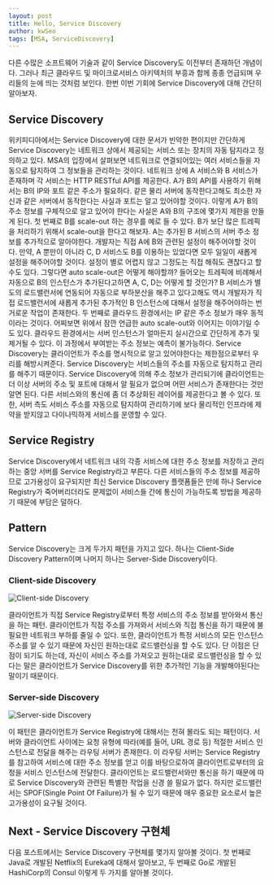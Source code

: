 ```yaml
---
layout: post
title: Hello, Service Discovery
author: kwSeo
tags: [MSA, ServiceDiscovery]
---
```


다른 수많은 소프트웨어 기술과 같이 Service Discovery도 이전부터 존재하던 개념이다. 그러나 최근 클라우드 및 마이크로서비스 아키텍처의 부흥과 함께 종종 언급되며 우리들의 눈에 띄는 것처럼 보인다. 한번 이번 기회에 Service Discovery에 대해 간단히 알아보자.

## Service Discovery
위키피디아에서는 Service Discovery에 대한 문서가 빈약한 편이지만 간단하게 Service Discovery는 네트워크 상에서 제공되는 서비스 또는 장치의 자동 탐지라고 정의하고 있다. MSA의 입장에서 살펴보면 네트워크로 연결되어있는 여러 서비스들을 자동으로 탐지하여 그 정보들을 관리하는 것이다. 
네트워크 상에 A 서비스와 B 서비스가 존재하며 각 서비스는 HTTP RESTful API를 제공한다. A가 B의 API를 사용하기 위해서는 B의 IP와 포트 같은 주소가 필요하다. 같은 물리 서버에 동작한다고해도 최소한 자신과 같은 서버에서 동작한다는 사실과 포트는 알고 있어야할 것이다. 이렇게 A가 B의 주소 정보를 구체적으로 알고 있어야 한다는 사실은 A와 B의 구조에 몇가지 제한을 만들게 된다.
첫 번째로 B를 scale-out 하는 경우를 예로 들 수 있다. B가 보단 많은 트레픽을 처리하기 위해서 scale-out을 한다고 해보자. A는 추가된 B 서비스의 서버 주소 정보를 추가적으로 알아야한다. 개발자는 직접 A에 B와 관련된 설정이 해주어야할 것이다. 만약, A 뿐만이 아니라 C, D 서비스도 B를 이용하는 있었다면 모두 일일이 새롭게 설정을 해주어야할 것이다. 설정이 별로 어렵지 않고 그정도는 직접 해줘도 괜찮다고 할 수도 있다. 그렇다면 auto scale-out은 어떻게 해야할까? 들어오는 트레픽에 비례해서 자동으로 B의 인스턴스가 추가된다고하면 A, C, D는 어떻게 할 것인가? B 서비스가 별도의 로드밸런서에 연동되어 자동으로 부하분산을 해주고 있다고해도 역시 개발자가 직접 로드밸런서에 새롭게 추가된 추가적인 B 인스턴스에 대해서 설정을 해주어야하는 번거로운 작업이 존재한다.
두 번째로 클라우드 환경에서는 IP 같은 주소 정보가 매우 동적이라는 것이다. 어찌보면 위에서 잠깐 언급한 auto scale-out와 이어지는 이야기일 수도 있다. 클라우드 환경에서는 서버 인스턴스가 얼마든지 실시간으로 간단하게 추가 및 제거될 수 있다. 이 과정에서 부여받는 주소 정보는 예측이 불가능하다.
Service Discovery는 클라이언트가 주소를 명시적으로 알고 있어야한다는 제한점으로부터 우리를 해방시켜준다. Service Discovery는 서비스들의 주소를 자동으로 탐지하고 관리를 해주기 때문이다. Service Discovery에 의해 주소 정보가 관리되기에 클라이언트는 더 이상 서버의 주소 및 포트에 대해서 알 필요가 없으며 어떤 서비스가 존재한다는 것만 알면 된다. 다른 서비스와의 통신에 좀 더 추상화된 레이어를 제공한다고 볼 수 있다. 또한, 서버 측도 서비스 주소를 자동으로 탐지하여 관리하기에 보다 물리적인 인프라에 제약을 받지않고 다이나믹하게 서비스를 운영할 수 있다.

## Service Registry
Service Discovery에서 네트워크 내의 각종 서비스에 대한 주소 정보를 저장하고 관리하는 중앙 서버를 Service Registry라고 부른다. 다른 서비스들의 주소 정보를 제공하므로 고가용성이 요구되지만 최신 Service Discovery 플랫폼들은 만에 하나 Service Registry가 죽어버리더라도 문제없이 서비스들 간에 통신이 가능하도록 방법을 제공하기 때문에 부담은 덜하다.

## Pattern
Service Discovery는 크게 두가지 패턴을 가지고 있다. 하나는  Client-Side Discovery Pattern이며 나머지 하나는 Server-Side Discovery이다.

### Client-side Discovery

![Client-side Discovery]({{site.url}}/public/posts_images/client-side_service-discovery.png)

클라이언트가 직접 Service Registry로부터 특정 서비스의 주소 정보를 받아와서 통신을 하는 패턴.
클라이언트가 직접 주소를 가져와서 서비스와 직접 통신을 하기 때문에 불필요한 네트워크 부하를 줄일 수 있다. 또한, 클라이언트가 특정 서비스의 모든 인스턴스 주소를 알 수 있기 때문에 자신인 원하는대로 로드밸런싱을 할 수도 있다. 
단 이점은 단점이 되기도 하는데, 자신이 서비스 주소를 가져오고 원하는대로 로드밸런싱을 할 수 있다는 말은 클라이언트가 Service Discovery를 위한 추가적인 기능을 개발해야된다는 말이기 때문이다.

### Server-side Discovery

![Server-side Discovery]({{site.url}}/public/posts_images/server-side_service-discovery.png)

이 패턴은 클라이언트가 Service Registry에 대해서는 전혀 몰라도 되는 패턴이다. 서버와 클라이언트 사이에는 요청 유형에 따라(예를 들어, URL 경로 등) 적절한 서비스 인스턴스로 전달을 해주는 라우팅 서버가 존재한다. 이 라우팅 서버는 Service Registry를 참고하여 서비스에 대한 주소 정보를 얻고 이를 바탕으로하여 클라이언트로부터의 요청을 서비스 인스턴스에 전달한다. 클라이언트는 로드밸런서와만 통신을 하기 때문에 따로 Service Discovery와 관련된 특별한 작업을 신경 쓸 필요가 없다. 하지만 로드밸런서는 SPOF(Single Point Of Failure)가 될 수 있기 때문에 매우 중요한 요소로서 높은 고가용성이 요구될 것이다.

## Next - Service Discovery 구현체
다음 포스트에서는 Service Discovery 구현체를 몇가지 알아볼 것이다. 첫 번째로  Java로 개발된 Netflix의 Eureka에 대해서 알아보고, 두 번째로 Go로 개발된 HashiCorp의 Consul 이렇게 두 가지를 알아볼 것이다.